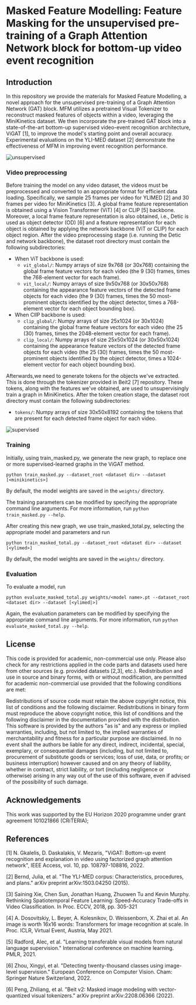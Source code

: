 # Masked Feature Modelling: Feature Masking for the unsupervised pre-training of a Graph Attention Network block for bottom-up video event recognition

## Introduction
In this repository we provide the materials for Masked Feature Modelling, a novel approach for the unsupervised pre-training of a Graph Attention Network (GAT) block.
MFM utilizes a pretrained Visual Tokenizer to reconstruct masked features of objects within a video, leveraging the MiniKinetics dataset. We then incorporate the pre-trained GAT block into a state-of-the-art bottom-up supervised video-event recognition architecture, ViGAT [1], to improve the model's starting point and overall accuracy. Experimental evaluations on the YLI-MED dataset [2] demonstrate the effectiveness of MFM in improving event recognition performance.

![unsupervised](https://github.com/bmezaris/masked-ViGAT/assets/33573818/233e55b2-008d-470b-a13c-959febffefd6)

### Video preprocessing

Before training the model on any video dataset, the videos must be preprocessed and converted to an appropriate format for efficient data loading.
Specifically, we sample 25 frames per video for YLIMED [2] and 30 frames per video for MiniKinetics [3].
A global frame feature representation is obtained using a  Vision Transformer (ViT) [4] or CLIP [5] backbone. Moreover, a local frame feature representation is also obtained, i.e., Detic is used as object detector (OD) [6] and a feature representation for each object is obtained by applying the network backbone (ViT or CLIP) for each object region.
After the video preprocessing stage (i.e. running the Detic and network backbone), the dataset root directory must contain the following subdirectories:
* When ViT backbone is used:
  * ```vit_global/```: Numpy arrays of size 9x768 (or 30x768) containing the global frame feature vectors for each video (the 9 (30) frames, times the 768-element vector for each frame).
  * ```vit_local/```: Numpy arrays of size 9x50x768 (or 30x50x768) containing the appearance feature vectors of the detected frame objects for each video (the 9 (30) frames, times the 50 most-prominent objects identified by the object detector, times a 768-element vector for each object bounding box).
* When ClIP backbone is used:
  * ```clip_global/```: Numpy arrays of size 25x1024 (or 30x1024) containing the global frame feature vectors for each video (the 25 (30) frames, times the 2048-element vector for each frame).
  * ```clip_local/```: Numpy arrays of size 25x50x1024 (or 30x50x1024) containing the appearance feature vectors of the detected frame objects for each video (the 25 (30) frames, times the 50 most-prominent objects identified by the object detector, times a 1024-element vector for each object bounding box).

Afterwards,we need to generate tokens for the objects we've extracted. This is done through the tokenizer provided in Beit2 [7] repository.
These tokens, along with the features we've obtained, are used to unsupervisingly train a graph in MiniKinetics. 
After the token creation stage, the dataset root directory must contain the following subdirectories:
* ```tokens/```: Numpy arrays of size 30x50x8192 containing the tokens that are present for each detected frame object for each video.

![supervised](https://github.com/bmezaris/masked-ViGAT/assets/33573818/425a88b1-d3d8-4092-8320-e1d7234233d5)

### Training

Initially, using train_masked.py, we generate the new graph, to replace one or more supervised-learned graphs in the ViGAT method.
```
python train_masked.py --dataset_root <dataset dir> --dataset [<minikinetics>]
```
By default, the model weights are saved in the ```weights/``` directory. 

The training parameters can be modified by specifying the appropriate command line arguments. For more information, run ```python train_masked.py --help```.

After creating this new graph, we use train_masked_total.py, selecting the appropriate model and parameters and run 
```
python train_masked_total.py --dataset_root <dataset dir> --dataset [<ylimed>]
```
By default, the model weights are saved in the ```weights/``` directory. 

### Evaluation

To evaluate a model, run

```
python evaluate_masked_total.py weights/<model name>.pt --dataset_root <dataset dir> --dataset [<ylimed|>]
```
Again, the evaluation parameters can be modified by specifying the appropriate command line arguments. For more information, run ```python evaluate_masked_total.py --help```.

## License

This code is provided for academic, non-commercial use only. Please also check for any restrictions applied in the code parts and datasets used here from other sources (e.g. provided datasets [2,3], etc.). Redistribution and use in source and binary forms, with or without modification, are permitted for academic non-commercial use provided that the following conditions are met:

Redistributions of source code must retain the above copyright notice, this list of conditions and the following disclaimer. Redistributions in binary form must reproduce the above copyright notice, this list of conditions and the following disclaimer in the documentation provided with the distribution. This software is provided by the authors "as is" and any express or implied warranties, including, but not limited to, the implied warranties of merchantability and fitness for a particular purpose are disclaimed. In no event shall the authors be liable for any direct, indirect, incidental, special, exemplary, or consequential damages (including, but not limited to, procurement of substitute goods or services; loss of use, data, or profits; or business interruption) however caused and on any theory of liability, whether in contract, strict liability, or tort (including negligence or otherwise) arising in any way out of the use of this software, even if advised of the possibility of such damage.

## Acknowledgements

This work was supported by the EU Horizon 2020 programme under grant agreement 101021866 (CRiTERIA);

## References

[1] N. Gkalelis, D. Daskalakis, V. Mezaris, "ViGAT: Bottom-up event recognition and explanation in video using factorized graph attention network", IEEE Access, vol. 10, pp. 108797-108816, 2022.

[2] Bernd, Julia, et al. "The YLI-MED corpus: Characteristics, procedures, and plans." arXiv preprint arXiv:1503.04250 (2015).

[3] Saining Xie, Chen Sun, Jonathan Huang, Zhuowen Tu and Kevin Murphy. Rethinking Spatiotemporal Feature Learning: Speed-Accuracy Trade-offs in Video Classification. In Proc. ECCV, 2018, pp. 305-321

[4] A. Dosovitskiy, L. Beyer, A. Kolesnikov, D. Weissenborn, X. Zhai et al. An image is worth 16x16 words: Transformers for image recognition at scale. In Proc. ICLR, Virtual Event, Austria, May 2021.

[5] Radford, Alec, et al. "Learning transferable visual models from natural language supervision." International conference on machine learning. PMLR, 2021.

[6] Zhou, Xingyi, et al. "Detecting twenty-thousand classes using image-level supervision." European Conference on Computer Vision. Cham: Springer Nature Switzerland, 2022.

[6] Peng, Zhiliang, et al. "Beit v2: Masked image modeling with vector-quantized visual tokenizers." arXiv preprint arXiv:2208.06366 (2022).
